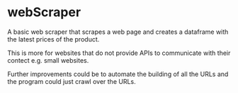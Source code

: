 # webScraper
A basic web scraper that scrapes a web page and creates a dataframe with the latest prices of the product. 

This is more for websites that do not provide  APIs to communicate with their contect  e.g. small websites.

Further improvements could be to automate the building of all the URLs and the program could just crawl over the URLs.

